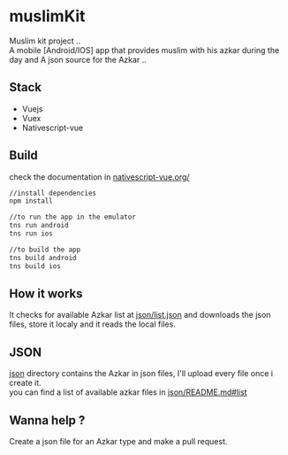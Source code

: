 # muslimKit
Muslim kit project ..  
A mobile [Android/IOS] app that provides muslim with his azkar during the day and A json source for the Azkar ..

## Stack 
- Vuejs 
- Vuex
- Nativescript-vue

## Build 
check the documentation in [nativescript-vue.org/](https://nativescript-vue.org/en/docs/getting-started/templates/#nativescript-vuenativescript-vue-template)

```bash
//install dependencies
npm install 

//to run the app in the emulator
tns run android 
tns run ios 

//to build the app 
tns build android
tns build ios
```

## How it works 
It checks for available Azkar list at [json/list.json](./json/list.json) and downloads the json files, store it localy and it reads the local files.

## JSON 
[json](./json) directory contains the Azkar in json files, I'll upload every file once i create it.      
you can find a list of available azkar files in [json/README.md#list](json/README.md#list)  


## Wanna help ? 
Create a json file for an Azkar type and make a pull request.
